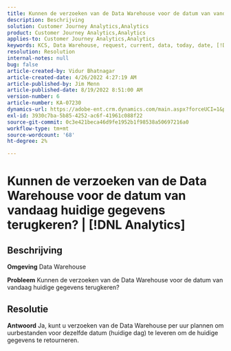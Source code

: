 ```yaml
---
title: Kunnen de verzoeken van de Data Warehouse voor de datum van vandaag huidige gegevens terugkeren? | [!DNL Analytics]
description: Beschrijving
solution: Customer Journey Analytics,Analytics
product: Customer Journey Analytics,Analytics
applies-to: Customer Journey Analytics,Analytics
keywords: KCS, Data Warehouse, request, current, data, today, date, [!DNL Analytics]
resolution: Resolution
internal-notes: null
bug: false
article-created-by: Vidur Bhatnagar
article-created-date: 4/26/2022 4:27:19 AM
article-published-by: Jim Menn
article-published-date: 8/19/2022 8:51:00 AM
version-number: 6
article-number: KA-07230
dynamics-url: https://adobe-ent.crm.dynamics.com/main.aspx?forceUCI=1&pagetype=entityrecord&etn=knowledgearticle&id=2f170927-19c5-ec11-a7b6-0022480a1004
exl-id: 3930c7ba-5b85-4252-ac6f-41961c088f22
source-git-commit: 0c3e421beca46d9fe1952b1f98538a50697216a0
workflow-type: tm+mt
source-wordcount: '68'
ht-degree: 2%

---
```


# Kunnen de verzoeken van de Data Warehouse voor de datum van vandaag huidige gegevens terugkeren? | [!DNL Analytics]

## Beschrijving


<b>Omgeving</b>
Data Warehouse

<b>Probleem</b>
Kunnen de verzoeken van de Data Warehouse voor de datum van vandaag huidige gegevens terugkeren?


## Resolutie


<b>Antwoord</b>
Ja, kunt u verzoeken van de Data Warehouse per uur plannen om uurbestanden voor dezelfde datum (huidige dag) te leveren om de huidige gegevens te retourneren.
